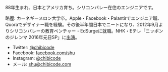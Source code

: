88年生まれ、日本とアメリカ育ち。シリコンバレー在住のエンジニアです。

略歴: カーネギーメロン大学卒。Apple・Facebook・Palantirでエンジニア職、Quoraでデザイナー職を経験。その後半年間日本でニートになり、2012年9月よりシリコンバレーの教育ベンチャー・EdSurgeに就職。NHK・Eテレ「ニッポンのジレンマ 2016年元日SP」に[出演](http://chibicode.com/nhk-dilemma)。

- Twitter: [@chibicode](http://twitter.com/chibicode)
- Facebook: [facebook.com/shu](http://facebook.com/shu)
- Instagram: [@chibicode](http://instagram.com/chibicode)
- メール: [shu@chibicode.com](mailto:shu@chibicode.com)
